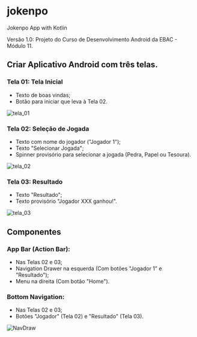 # jokenpo
Jokenpo App with Kotlin

Versão 1.0: Projeto do Curso de Desenvolvimento Android da EBAC - Módulo 11.

## Criar Aplicativo Android com três telas.

### Tela 01: Tela Inicial
- Texto de boas vindas;
- Botão para iniciar que leva à Tela 02.

![tela_01](https://user-images.githubusercontent.com/69218564/230243045-6986df19-40de-4158-854a-dd1380942965.png)



### Tela 02: Seleção de Jogada
- Texto com nome do jogador ("Jogador 1");
- Texto "Selecionar Jogada";
- Spinner provisório para selecionar a jogada (Pedra, Papel ou Tesoura).

![tela_02](https://user-images.githubusercontent.com/69218564/230243073-acbe73b2-18a6-4d0c-9549-e1a1d4a1a326.png)



### Tela 03: Resultado
- Texto "Resultado";
- Texto provisório "Jogador XXX ganhou!".

![tela_03](https://user-images.githubusercontent.com/69218564/230243096-88592053-25b0-4682-80a6-a5bfd4c8fd46.png)



## Componentes
### App Bar (Action Bar):
- Nas Telas 02 e 03;
- Navigation Drawer na esquerda (Com botões "Jogador 1" e "Resultado");
- Menu na direita (Com botão "Home").


### Bottom Navigation:
- Nas Telas 02 e 03;
- Botões "Jogador" (Tela 02) e "Resultado" (Tela 03).

![NavDraw](https://user-images.githubusercontent.com/69218564/230243128-694e78d1-4df6-4f9e-9a72-9b3b08571702.png)
